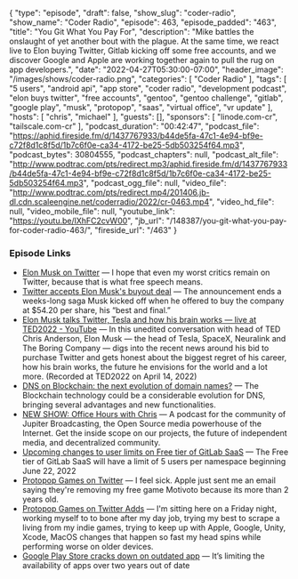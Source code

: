 {
  "type": "episode",
  "draft": false,
  "show_slug": "coder-radio",
  "show_name": "Coder Radio",
  "episode": 463,
  "episode_padded": "463",
  "title": "You Git What You Pay For",
  "description": "Mike battles the onslaught of yet another bout with the plague. At the same time, we react live to Elon buying Twitter, Gitlab kicking off some free accounts, and we discover Google and Apple are working together again to pull the rug on app developers.",
  "date": "2022-04-27T05:30:00-07:00",
  "header_image": "/images/shows/coder-radio.png",
  "categories": [
    "Coder Radio"
  ],
  "tags": [
    "5 users",
    "android api",
    "app store",
    "coder radio",
    "development podcast",
    "elon buys twitter",
    "free accounts",
    "gentoo",
    "gentoo challenge",
    "gitlab",
    "google play",
    "musk",
    "protopop",
    "saas",
    "virtual office",
    "vr update"
  ],
  "hosts": [
    "chris",
    "michael"
  ],
  "guests": [],
  "sponsors": [
    "linode.com-cr",
    "tailscale.com-cr"
  ],
  "podcast_duration": "00:42:47",
  "podcast_file": "https://aphid.fireside.fm/d/1437767933/b44de5fa-47c1-4e94-bf9e-c72f8d1c8f5d/1b7c6f0e-ca34-4172-be25-5db503254f64.mp3",
  "podcast_bytes": 30804555,
  "podcast_chapters": null,
  "podcast_alt_file": "http://www.podtrac.com/pts/redirect.mp3/aphid.fireside.fm/d/1437767933/b44de5fa-47c1-4e94-bf9e-c72f8d1c8f5d/1b7c6f0e-ca34-4172-be25-5db503254f64.mp3",
  "podcast_ogg_file": null,
  "video_file": "http://www.podtrac.com/pts/redirect.mp4/201406.jb-dl.cdn.scaleengine.net/coderradio/2022/cr-0463.mp4",
  "video_hd_file": null,
  "video_mobile_file": null,
  "youtube_link": "https://youtu.be/lXhFC2cvW00",
  "jb_url": "/148387/you-git-what-you-pay-for-coder-radio-463/",
  "fireside_url": "/463"
}


### Episode Links

  * [Elon Musk on Twitter](https://twitter.com/elonmusk/status/1518623997054918657?s=21&t=YlH_CSNPfLRhA6KGPUkZAQ "Elon Musk on Twitter") — I hope that even my worst critics remain on Twitter, because that is what free speech means.
  * [Twitter accepts Elon Musk's buyout deal](https://www.cnbc.com/2022/04/25/twitter-accepts-elon-musks-buyout-deal.html "Twitter accepts Elon Musk's buyout deal") — The announcement ends a weeks-long saga Musk kicked off when he offered to buy the company at $54.20 per share, his “best and final.”
  * [Elon Musk talks Twitter, Tesla and how his brain works — live at TED2022 - YouTube](https://www.youtube.com/watch?v=cdZZpaB2kDM&t=708s "Elon Musk talks Twitter, Tesla and how his brain works — live at TED2022 - YouTube") — In this unedited conversation with head of TED Chris Anderson, Elon Musk — the head of Tesla, SpaceX, Neuralink and The Boring Company — digs into the recent news around his bid to purchase Twitter and gets honest about the biggest regret of his career, how his brain works, the future he envisions for the world and a lot more. (Recorded at TED2022 on April 14, 2022)
  * [DNS on Blockchain: the next evolution of domain names?](https://blog.nameshield.com/blog/2020/04/08/dns-on-blockchain-the-next-evolution-of-domain-names/ "DNS on Blockchain: the next evolution of domain names?") — The Blockchain technology could be a considerable evolution for DNS, bringing several advantages and new functionalities. 
  * [NEW SHOW: Office Hours with Chris](https://www.officehours.hair/ "NEW SHOW: Office Hours with Chris") — A podcast for the community of Jupiter Broadcasting, the Open Source media powerhouse of the Internet. Get the inside scope on our projects, the future of independent media, and decentralized community.
  * [Upcoming changes to user limits on Free tier of GitLab SaaS](https://about.gitlab.com/blog/2022/03/24/efficient-free-tier/ "Upcoming changes to user limits on Free tier of GitLab SaaS") — The Free tier of GitLab SaaS will have a limit of 5 users per namespace beginning June 22, 2022 
  * [Protopop Games on Twitter](https://twitter.com/protopop/status/1517701619374338050 "Protopop Games on Twitter") — I feel sick. Apple just sent me an email saying they're removing my free game Motivoto because its more than 2 years old.
  * [Protopop Games on Twitter Adds](https://twitter.com/protopop/status/1517702095482331137 "Protopop Games on Twitter Adds") — I'm sitting here on a Friday night, working myself to to bone after my day job, trying my best to scrape a living from my indie games, trying to keep up with Apple, Google, Unity, Xcode, MacOS changes that happen so fast my head spins while performing worse on older devices.
  * [Google Play Store cracks down on outdated app](https://www.theverge.com/2022/4/7/23014518/google-play-store-cracks-down-on-outdated-apps "Google Play Store cracks down on outdated app") — It’s limiting the availability of apps over two years out of date 


